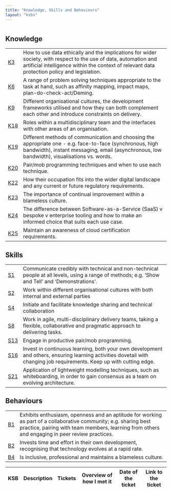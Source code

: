 ```yaml
---
title: "Knowledge, Skills and Behaviours"
layout: "ksbs"
---
```

#

## Knowledge

|  |  |
| - | - |
| [K3](../tags/k3) | How to use data ethically and the implications for wider society, with respect to the use of data, automation and artificial intelligence within the context of relevant data protection policy and legislation. |
| [K6](../tags/k6) | A range of problem solving techniques appropriate to the task at hand, such as affinity mapping, impact maps, plan-do-check-act/Deming. |
| [K9](../tags/k9) | Different organisational cultures, the development frameworks utilised and how they can both complement each other and introduce constraints on delivery. |
| [K18](../tags/k18) | Roles within a multidisciplinary team and the interfaces with other areas of an organisation. |
| [K19](../tags/k19) | Different methods of communication and choosing the appropriate one - e.g. face-to-face (synchronous, high bandwidth), instant messaging, email (asynchronous, low bandwidth), visualisations vs. words. |
| [K20](../tags/k20) | Pair/mob programming techniques and when to use each technique. |
| [K22](../tags/k22) | How their occupation fits into the wider digital landscape and any current or future regulatory requirements. |
| [K23](../tags/k23) | The importance of continual improvement within a blameless culture. |
| [K24](../tags/k24) | The difference between Software-as-a-Service (SaaS) v bespoke v enterprise tooling and how to make an informed choice that suits each use case. |
| [K25](../tags/k25) | Maintain an awareness of cloud certification requirements. |

## Skills

|  |  |
| - | - |
| [S1](../tags/s1) | Communicate credibly with technical and non-technical people at all levels, using a range of methods; e.g. ‘Show and Tell’ and ‘Demonstrations’. |
| [S2](../tags/s2) | Work within different organisational cultures with both internal and external parties |
| [S4](../tags/s4) | Initiate and facilitate knowledge sharing and technical collaboration |
| [S8](../tags/s8) | Work in agile, multi-disciplinary delivery teams, taking a flexible, collaborative and pragmatic approach to delivering tasks. |
| [S13](../tags/s13) | Engage in productive pair/mob programming. |
| [S16](../tags/s16) | Invest in continuous learning, both your own development and others, ensuring learning activities dovetail with changing job requirements. Keep up with cutting edge. |
| [S21](../tags/s21) | Application of lightweight modelling techniques, such as whiteboarding, in order to gain consensus as a team on evolving architecture. |

## Behaviours

|  |  |
| - | - |
| [B1](../tags/b1) | Exhibits enthusiasm, openness and an aptitude for working as part of a collaborative community; e.g. sharing best practice, pairing with team members, learning from others and engaging in peer review practices. |
| [B2](../tags/b2) | Invests time and effort in their own development, recognising that technology evolves at a rapid rate. |
| [B4](../tags/b4) | Is inclusive, professional and maintains a blameless culture. |

| KSB | Description | Tickets | Overview of how I met it | Date of the ticket | Link to the ticket |
| - | - | - | - | - | - |
